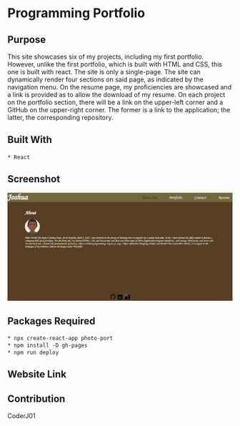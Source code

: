 # Programming Portfolio

## Purpose 
This site showcases six of my projects, including my first portfolio. However, unlike the first portfolio, which is built with HTML and CSS, this one is built with react. The site is only a single-page. The site can dynamically render four sections on said page, as indicated by the navigation menu. On the resume page, my proficiencies are showcased and a link is provided as to allow the download of my resume. On each project on the portfolio section, there will be a link on the upper-left corner and a GitHub on the upper-right corner. The former is a link to the application; the latter, the corresponding repository.    

## Built With
    * React

## Screenshot
![Alt text](./src/assets/images/screenshot.JPG "Programming Portfolio")

## Packages Required
    * npx create-react-app photo-port
    * npm install -D gh-pages
    * npm run deploy

## Website Link
<!-- place here -->

## Contribution
CoderJ01 